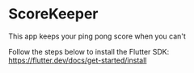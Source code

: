 # ScoreKeeper

This app keeps your ping pong score when you can't

Follow the steps below to install the Flutter SDK:
https://flutter.dev/docs/get-started/install
